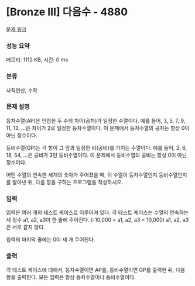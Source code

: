 # [Bronze III] 다음수 - 4880 

[문제 링크](https://www.acmicpc.net/problem/4880) 

### 성능 요약

메모리: 1112 KB, 시간: 0 ms

### 분류

사칙연산, 수학

### 문제 설명

<p>등차수열(AP)은 인접한 두 수의 차이(공차)가 일정한 수열이다. 예를 들어, 3, 5, 7, 9, 11, 13, ...은 차이가 2로 일정한 등차수열이다. 이 문제에서 등차수열의 공차는 항상 0이 아닌 정수이다.</p>

<p>등비수열(GP)는 각 항이 그 앞과 일정한 비(공비)를 가지는 수열이다. 예를 들어, 2, 6, 18, 54, ...은 공비가 3인 등비수열이다. 이 문제에서 등비수열의 공비는 항상 0이 아닌 정수이다.</p>

<p>어떤 수열의 연속한 세개의 숫자가 주어졌을 때, 이 수열이 등차수열인지 등비수열인지를 알아낸 뒤, 다음 항을 구하는 프로그램을 작성하시오.</p>

### 입력 

 <p>입력은 여러 개의 테스트 케이스로 이루어져 있다. 각 테스트 케이스는 수열의 연속하는 세 정수 a1, a2, a3이 한 줄에 주어진다. (-10,000 < a1, a2, a3 < 10,000) a1, a2, a3은 서로 같지 않다.</p>

<p>입력의 마지막 줄에는 0이 세 개 주어진다.</p>

### 출력 

 <p>각 테스트 케이스에 대해서, 등차수열이면 AP를, 등비수열이면 GP를 출력한 뒤, 다음 항을 출력한다. 모든 입력은 항상 등차수열이나 등비수열이다.</p>

